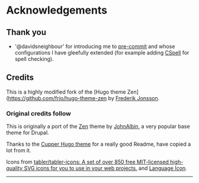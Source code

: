 # Acknowledgements

## Thank you

* '@davidsneighbour' for introducing me to [pre-commit][precommit] and whose
configurations I have gleefully extended (for example adding
[CSpell][cspell] for spell checking).

## Credits

This is a highly modified fork of the [Hugo theme Zen](https://github.com/frjo/hugo-theme-zen by [Frederik Jonsson](https://github.com/frjo/hugo-theme-zen/commits?author=frjo).

### Original credits follow

This is originally a port of the [Zen](https://www.drupal.org/project/zen) theme by [JohnAlbin](https://www.drupal.org/u/johnalbin), a very popular base theme for Drupal.

Thanks to the [Cupper Hugo theme](https://github.com/zwbetz-gh/cupper-hugo-theme/) for a really good Readme, have copied a lot from it.

Icons from [tabler/tabler-icons: A set of over 850 free MIT-licensed high-quality SVG icons for you to use in your web projects.](https://github.com/tabler/tabler-icons) and [Language Icon](http://www.languageicon.org/).

--------

[cspell]: https://cspell.org
[precommit]: https://pre-commit.com
